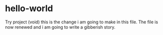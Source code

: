 # hello-world
Try project (void)
this is the change i am going to make in this file. 
The file is now renewed and i am going to write a gibberish story. 
